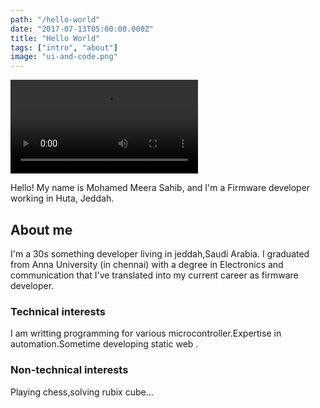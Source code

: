 ```yaml
---
path: "/hello-world"
date: "2017-07-13T05:00:00.000Z"
title: "Hello World"
tags: ["intro", "about"]
image: "ui-and-code.png"
---
```


<div>
<video class="responsive" autoplay="true" loop="true">
  <source type="video/mp4" src="https://media.giphy.com/media/QQkyLVLAbQRKU/giphy.mp4"></source>
  <p>Your browser does not support the video element.</p>
</video>
</div>

Hello! My name is Mohamed Meera Sahib, and I'm a Firmware developer working in Huta, Jeddah.


## About me

I'm a 30s something developer living in jeddah,Saudi Arabia. I graduated from Anna  University (in chennai) with a degree in Electronics and communication  that I've translated into my current career as firmware developer. 

### Technical interests

I am writting programming for various microcontroller.Expertise in automation.Sometime developing static  web .

### Non-technical interests

Playing chess,solving rubix cube...
